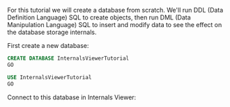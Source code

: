 For this tutorial we will create a database from scratch. We'll run DDL (Data Definition Language) SQL to create objects, then run DML (Data Manipulation Language) SQL to insert and modify data to see the effect on the database storage internals.

First create a new database:

```SQL
CREATE DATABASE InternalsViewerTutorial
GO

USE InternalsViewerTutorial
GO
```

Connect to this database in Internals Viewer:

